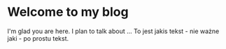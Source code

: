 # Welcome to my blog

I'm glad you are here. I plan to talk about ...
To jest jakis tekst - nie ważne jaki - po prostu tekst.